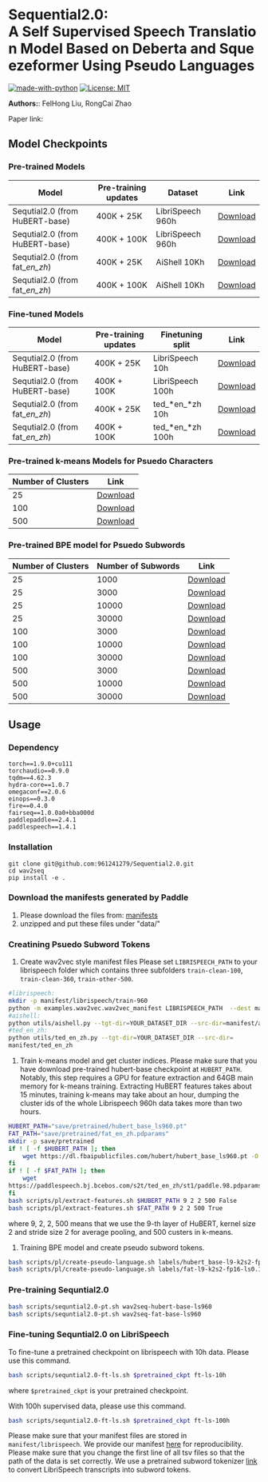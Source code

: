 # Sequential2.0: A Self Supervised Speech Translation Model Based on Deberta and Squeezeformer Using Pseudo Languages

[![made-with-python](https://img.shields.io/badge/Made%20with-Python-red.svg)](#python)
[![License: MIT](https://img.shields.io/badge/License-MIT-yellow.svg)](https://opensource.org/licenses/MIT)

**Authors:**: FelHong Liu, RongCai Zhao

Paper link:&#x20;

## Model Checkpoints

### Pre-trained Models

| Model                             | Pre-training updates | Dataset          | Link                                            |
| --------------------------------- | -------------------- | ---------------- | ----------------------------------------------- |
| Sequtial2.0 (from HuBERT-base)    | 400K + 25K           | LibriSpeech 960h | [Download](https://pan.quark.cn/s/47338650db69) |
| Sequtial2.0  (from HuBERT-base)   | 400K + 100K          | LibriSpeech 960h | [Download](https://pan.quark.cn/s/1c5f3cb54ea1) |
| Sequtial2.0  (from fat\_*en\_zh*) | 400K + 25K           | AiShell 10Kh     | [Download](https://pan.quark.cn/s/98118ab914cf)       |
| Sequtial2.0 (from fat\_*en\_zh*)  | 400K + 100K          | AiShell 10Kh     | [Download](https://pan.quark.cn/s/257dda29e8d8)        |

### Fine-tuned Models

| Model                            | Pre-training updates | Finetuning split   | Link                                            |
| -------------------------------- | -------------------- | ------------------ | ----------------------------------------------- |
| Sequtial2.0 (from HuBERT-base)   | 400K + 25K           | LibriSpeech 10h    | [Download](https://pan.quark.cn/s/4df2a46717ec) |
| Sequtial2.0 (from HuBERT-base)   | 400K + 100K          | LibriSpeech 100h   | [Download](https://pan.quark.cn/s/e917cd9df6b3) |
| Sequtial2.0 (from fat\_*en\_zh*) | 400K + 25K           | ted\_*en\_*zh 10h  | [Download](https://pan.quark.cn/s/e32f0c4be117) |
| Sequtial2.0 (from fat\_*en\_zh*) | 400K + 100K          | ted\_*en\_*zh 100h | [Download](https://pan.quark.cn/s/86d6f9464785) |

### Pre-trained k-means Models for Psuedo Characters

| Number of Clusters | Link                                            |
| ------------------ | ----------------------------------------------- |
| 25                 | [Download](https://pan.quark.cn/s/9629ad740610) |
| 100                | [Download](https://pan.quark.cn/s/d49dffb46469) |
| 500                | [Download](https://pan.quark.cn/s/4fae00447574) |

### Pre-trained BPE model for Psuedo Subwords

| Number of Clusters | Number of Subwords | Link                                            |
| ------------------ | ------------------ | ----------------------------------------------- |
| 25                 | 1000               | [Download](https://pan.quark.cn/s/e1665db7d801) |
| 25                 | 3000               | [Download](https://pan.quark.cn/s/9d1a55e1a0c8) |
| 25                 | 10000              | [Download](https://pan.quark.cn/s/80053e5c3e27) |
| 25                 | 30000              | [Download](https://pan.quark.cn/s/3023eb6fcd0b) |
| 100                | 3000               | [Download](https://pan.quark.cn/s/e6fdc6055d15) |
| 100                | 10000              | [Download](https://pan.quark.cn/s/bb4edd338925) |
| 100                | 30000              | [Download](https://pan.quark.cn/s/8f00d04a57a6) |
| 500                | 3000               | [Download](https://pan.quark.cn/s/bfcb7ccfeac7) |
| 500                | 10000              | [Download](https://pan.quark.cn/s/5f06cb181fd3) |
| 500                | 30000              | [Download](https://pan.quark.cn/s/c5e5fdbd1f82) |

## Usage

### Dependency

    torch==1.9.0+cu111
    torchaudio==0.9.0
    tqdm==4.62.3
    hydra-core==1.0.7
    omegaconf==2.0.6
    einops==0.3.0
    fire==0.4.0
    fairseq==1.0.0a0+bba000d
    paddlepaddle==2.4.1
    paddlespeech==1.4.1

### Installation

    git clone git@github.com:961241279/Sequential2.0.git
    cd wav2seq
    pip install -e .

### Download the manifests generated by Paddle

1.  Please download the files from: [manifests](https://pan.quark.cn/s/49c49921b75d)
2.  unzipped and put these files under "data/"

### Creatining Psuedo Subword Tokens

1.  Create wav2vec style manifest files
    Please set `LIBRISPEECH_PATH` to your librispeech folder which contains three subfolders `train-clean-100`, `train-clean-360`, `train-other-500`.

```sh
#librispeech:
mkdir -p manifest/librispeech/train-960
python -m examples.wav2vec.wav2vec_manifest LIBRISPEECH_PATH  --dest manifest/librispeech/train-960 --ext flac --valid-percent 0.01 --path-must-contain train
#aishell:
python utils/aishell.py --tgt-dir=YOUR_DATASET_DIR --src-dir=manifest/aishell
#ted_en_zh:
python utils/ted_en_zh.py --tgt-dir=YOUR_DATASET_DIR --src-dir=
manifest/ted_en_zh
```

1.  Train k-means model and get cluster indices.
    Please make sure that you have download pre-trained hubert-base checkpoint at `HUBERT_PATH`.
    Notably, this step requires a GPU for feature extraction and 64GB main memory for k-means training.
    Extracting HuBERT features takes about 15 minutes, training k-means may take about an hour, dumping the cluster ids of the whole Librispeech 960h data takes more than two hours.

```sh
HUBERT_PATH="save/pretrained/hubert_base_ls960.pt"
FAT_PATH="save/pretrained/fat_en_zh.pdparams"
mkdir -p save/pretrained
if ! [ -f $HUBERT_PATH ]; then
    wget https://dl.fbaipublicfiles.com/hubert/hubert_base_ls960.pt -O  $HUBERT_PATH
fi
if ! [ -f $FAT_PATH ]; then
    wget 
https://paddlespeech.bj.bcebos.com/s2t/ted_en_zh/st1/paddle.98.pdparams --no-check-certificate -O $FAT_PATH
fi
bash scripts/pl/extract-features.sh $HUBERT_PATH 9 2 2 500 False
bash scripts/pl/extract-features.sh $FAT_PATH 9 2 2 500 True
```

where 9, 2, 2, 500 means that we use the 9-th layer of HuBERT, kernel size 2 and stride size 2 for average pooling, and 500 custers in k-means.

1.  Training BPE model and create pseudo subword tokens.

```sh
bash scripts/pl/create-pseudo-language.sh labels/hubert_base-l9-k2s2-fp16-ls0.1/c500 30000
bash scripts/pl/create-pseudo-language.sh labels/fat-l9-k2s2-fp16-ls0.1/c500 30000
```

### Pre-training Sequntial2.0

```sh
bash scripts/sequntial2.0-pt.sh wav2seq-hubert-base-ls960
bash scripts/sequntial2.0-pt.sh wav2seq-fat-base-ls960
```

### Fine-tuning Sequntial2.0 on LibriSpeech

To fine-tune a pretrained checkpoint on librispeech with 10h data. Please use this command.

```sh
bash scripts/sequntial2.0-ft-ls.sh $pretrained_ckpt ft-ls-10h
```

where `$pretrained_ckpt` is your pretrained checkpoint.

With 100h supervised data, please use this command.

```sh
bash scripts/sequntial2.0-ft-ls.sh $pretrained_ckpt ft-ls-100h
```

Please make sure that your manifest files are stored in `manifest/librispeech`.
We provide our manifest [here](https://public-dataset-model-store.awsdev.asapp.com/fwu/wav2seq/public/manifest/librispeech-ft.tar.gz) for reproducibility. Please make sure that you change the first line of all tsv files so that the path of the data is set correctly.
We use a pretrained subword tokenizer [link](https://public-dataset-model-store.awsdev.asapp.com/fwu/wav2seq/public/tokenizer/ls_text_bpe_unigram1000.tar.gz) to convert LibriSpeech transcripts into subword tokens.
